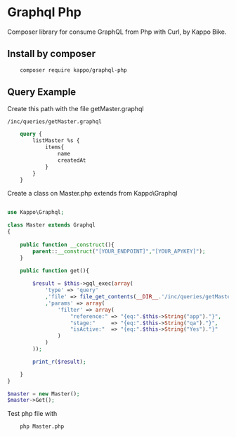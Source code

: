 # Graphql Php
Composer library for consume GraphQL from Php with Curl, by Kappo Bike.

## Install by composer

```bash
    composer require kappo/graphql-php
```

## Query Example

Create this path with the file getMaster.graphql
```path
/inc/queries/getMaster.graphql
```
```graphql
    query {  
        listMaster %s {
            items{
                name
                createdAt
            }
        }
    }
```

Create a class on Master.php extends from Kappo\Graphql
```php

use Kappo\Graphql;

class Master extends Graphql
{
    
    public function __construct(){
        parent::__construct("[YOUR_ENDPOINT]","[YOUR_APYKEY]");
    }

    public function get(){
        
        $result = $this->gql_exec(array(
            'type' => 'query'
            ,'file' => file_get_contents(__DIR__.'/inc/queries/getMaster.graphql',true)
            ,'params' => array(
                'filter' => array(
                    "reference:" => "{eq:".$this->String("app")."}",
                    "stage:"     => "{eq:".$this->String("qa")."}",
                    "isActive:"  => "{eq:".$this->String("Yes")."}"
                )
            )
        ));

        print_r($result);

    }
}

$master = new Master();
$master->Get();

```

Test php file with

```bash
    php Master.php
```